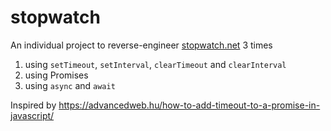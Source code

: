 # stopwatch
An individual project to reverse-engineer [stopwatch.net](https://stopwatch.net/) 3 times

1. using `setTimeout`, `setInterval`, `clearTimeout` and `clearInterval`
2. using Promises
3. using `async` and `await`

Inspired by https://advancedweb.hu/how-to-add-timeout-to-a-promise-in-javascript/

